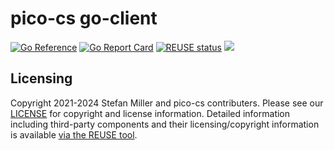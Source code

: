 # pico-cs go-client
[![Go Reference](https://pkg.go.dev/badge/github.com/pico-cs/go-client/client.svg)](https://pkg.go.dev/github.com/pico-cs/go-client/client)
[![Go Report Card](https://goreportcard.com/badge/github.com/pico-cs/go-client)](https://goreportcard.com/report/github.com/pico-cs/go-client)
[![REUSE status](https://api.reuse.software/badge/github.com/pico-cs/go-client)](https://api.reuse.software/info/github.com/pico-cs/go-client)
![](https://github.com/pico-cs/go-client/workflows/build/badge.svg)

## Licensing

Copyright 2021-2024 Stefan Miller and pico-cs contributers. Please see our [LICENSE](LICENSE.md) for copyright and license information. Detailed information including third-party components and their licensing/copyright information is available [via the REUSE tool](https://api.reuse.software/info/github.com/pico-cs/go-client).

